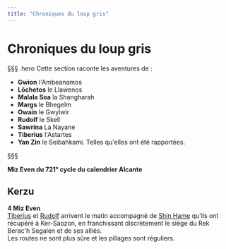 ```yaml
---
title: "Chroniques du loup gris"
---
```

# Chroniques du loup gris

§§§ .hero
Cette section raconte les aventures de :
- **Gwion** l'Ambeanamos
- **Lôchetos** le Llawenos
- **Malala Soa** la Shangharah
- **Margs** le Bhegelm
- **Owain** le Gwylwir
- **Rudolf** le Skell
- **Sawrina** La Nayane
- **Tiberius** l'Astartes
- **Yan Zin** le Seibahkami.
Telles qu'elles ont été rapportées.

§§§

**Miz Even du 721° cycle du calendrier Alcante**  

## Kerzu  
**4 Miz Even**  
[Tiberius](/bestiaire/tiberius-don-alonzo) et [Rudolf](/bestiaire/rudolf-fareg) arrivent le matin accompagné de [Shin Hame](/bestiaire/shin-hame) qu'ils ont récupéré à Ker-Saozon, en franchissant discrètement le siège du Rek Berac'h Segalen et de ses alliés.   
Les routes ne sont plus sûre et les pillages sont réguliers.  
